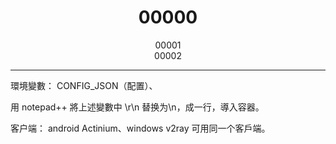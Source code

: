 
<h1 align="center"> 00000 </h1>


<p align="center">
00001
<br>
00002
</p>
<hr>


環境變數： CONFIG_JSON（配置）、


用 notepad++ 將上述變數中 \r\n 替换为\\n，成一行，導入容器。

客户端： android Actinium、windows v2ray 可用同一个客戶端。



